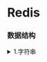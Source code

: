 <h1>Redis</h1>
<h3>数据结构</h3>
<details><summary>1.字符串</summary>
<li>redis中的字符串是动态字符串，叫SDS
  <li>redis中用到sds的地方：1.字符串对象：除了字符串值对象外，所有的键值对的键都是字符串对象；2.AOF持久化的输入缓冲区是用SDS实现的
  <li>SDS的内部结构：<br>&nbsp(i)buf数组，是一个char类型数组，记录字符串内容。<br>&nbsp(ii)free属性，int类型，记录buf数组中没有使用的字节的数量。<br>&nbsp(iii)len属性记录已经使用的字节数量。
  <li>SDS和C字符串的区别：
    <br>&nbsp(i)C字符串需要O（n）获取字符串长度；而SDS只需要O（1）获取字符串长度。
    <br>&nbsp(ii)C字符串API操作不安全，可能会造成缓冲区溢出；而SDS API操作安全，因为在修改字符串前，会先判断会不会造成字符串缓冲区溢出，如果会的话就会先扩展字符串再修改。
    <br>&nbsp(iii)SDS的内存重分配次数比C字符串少，这个得益于两个策略——<br>&nbsp
      (1)第一个是空间预分配策略，就是API对字符串进行扩展的时候，会分配额外的未使用空间，分配空间的大小取决于SDS的长度：如果SDS的长度小于1MB，那么分配的大小就是同样长度的字符串len属性的长度；如果SDS的长度大于1MB，那么分配的大小就是1MB。
      <br>&nbsp(2)第二个是惰性空间释放策略，API在对字符串进行缩短操作的时候，不会释放空闲的未使用空间，而是通过free属性记录未保存的空间长度，以便进行扩展的时候就不用再重分配空间了。（当然API也支持手动释放未保存空间的操作）
    <br>&nbsp(iv)SDS buf数组保存的数据比C字符串更丰富。C字符串只能保存ASCII数据，且不能保存空字符，C字符串遇到的第一个空字符会被视作字符串的结束标志；而SDS不仅能保存ASCII数据，还能保存空字符，以及图片、音频等二进制数据，更加丰富。
    <br>&nbsp(v)C字符串相较于SDS字符串的唯一好处是，C字符串能使用全部的<string.h>库中的函数，而SDS只能兼容部分<string.h>库中的函数。
</details>
        
      
